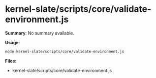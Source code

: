 # kernel-slate/scripts/core/validate-environment.js

**Summary**: No summary available.

**Usage**:

```bash
node kernel-slate/scripts/core/validate-environment.js
```

**Files**:
- kernel-slate/scripts/core/validate-environment.js
